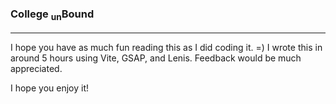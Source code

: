 ### College <sub>un</sub>Bound

---

I hope you have as much fun reading this as I did coding it. =) I wrote this in around 5 hours using Vite, GSAP, and Lenis. Feedback would be much appreciated.

I hope you enjoy it\!